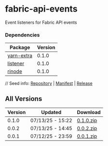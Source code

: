 # fabric-api-events

Event listeners for Fabric API events

### Dependencies

|Package|Version|
|---|---|
|[yarn-extra](../yarn-extra)|0.1.0|
|[listener](../listener)|0.1.0|
|[rinode](../rinode)|0.1.0|

// Seed info: [Repository](https://github.com/fabriccore/fabric-api-events-js) | [Manifest](https://raw.githubusercontent.com/fabriccore/fabric-api-events-js/refs/heads/master/package.json) | [Release](https://github.com/fabriccore/fabric-api-events-js/archive/refs/heads/master.zip)

## All Versions

|Version|Updated|Download|
|---|---|---|
|0.1.0|07/13/25 - 15:22|[0.1.0.zip](./releases/0.1.0.zip)|
|0.0.2|07/13/25 - 14:45|[0.0.2.zip](./releases/0.0.2.zip)|
|0.0.1|07/12/25 - 23:59|[0.0.1.zip](./releases/0.0.1.zip)|